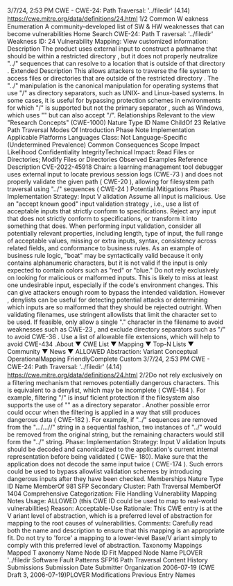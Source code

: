 3/7/24, 2:53 PM CWE - CWE-24: Path Traversal: '../ﬁledir' (4.14)
https://cwe.mitre.org/data/deﬁnitions/24.html 1/2
Common W eakness Enumeration
A community-developed list of SW & HW weaknesses that can become
vulnerabilities
Home Search
CWE-24: Path T raversal: '../filedir'
Weakness ID: 24
Vulnerability Mapping: 
View customized information:
 Description
The product uses external input to construct a pathname that should be within a restricted directory , but it does not properly neutralize
"../" sequences that can resolve to a location that is outside of that directory .
 Extended Description
This allows attackers to traverse the file system to access files or directories that are outside of the restricted directory .
The "../" manipulation is the canonical manipulation for operating systems that use "/" as directory separators, such as UNIX- and
Linux-based systems. In some cases, it is useful for bypassing protection schemes in environments for which "/" is supported but not
the primary separator , such as Windows, which uses "\" but can also accept "/".
 Relationships
 Relevant to the view "Research Concepts" (CWE-1000)
Nature Type ID Name
ChildOf 23 Relative Path Traversal
 Modes Of Introduction
Phase Note
Implementation
 Applicable Platforms
Languages
Class: Not Language-Specific (Undetermined Prevalence)
 Common Consequences
Scope Impact Likelihood
Confidentiality
IntegrityTechnical Impact: Read Files or Directories; Modify Files or Directories
 Observed Examples
Reference Description
CVE-2022-45918 Chain: a learning management tool debugger uses external input to locate previous session logs
(CWE-73 ) and does not properly validate the given path ( CWE-20 ), allowing for filesystem path
traversal using "../" sequences ( CWE-24 )
 Potential Mitigations
Phase: Implementation
Strategy: Input V alidation
Assume all input is malicious. Use an "accept known good" input validation strategy , i.e., use a list of acceptable inputs that
strictly conform to specifications. Reject any input that does not strictly conform to specifications, or transform it into something
that does.
When performing input validation, consider all potentially relevant properties, including length, type of input, the full range of
acceptable values, missing or extra inputs, syntax, consistency across related fields, and conformance to business rules. As an
example of business rule logic, "boat" may be syntactically valid because it only contains alphanumeric characters, but it is not
valid if the input is only expected to contain colors such as "red" or "blue."
Do not rely exclusively on looking for malicious or malformed inputs. This is likely to miss at least one undesirable input,
especially if the code's environment changes. This can give attackers enough room to bypass the intended validation. However ,
denylists can be useful for detecting potential attacks or determining which inputs are so malformed that they should be rejected
outright.
When validating filenames, use stringent allowlists that limit the character set to be used. If feasible, only allow a single "."
character in the filename to avoid weaknesses such as CWE-23 , and exclude directory separators such as "/" to avoid CWE-36 .
Use a list of allowable file extensions, which will help to avoid CWE-434 .About ▼ CWE List ▼ Mapping ▼ Top-N Lists ▼ Community ▼ News ▼
ALLOWED
Abstraction: Variant
Conceptual OperationalMapping
FriendlyComplete Custom
3/7/24, 2:53 PM CWE - CWE-24: Path Traversal: '../ﬁledir' (4.14)
https://cwe.mitre.org/data/deﬁnitions/24.html 2/2Do not rely exclusively on a filtering mechanism that removes potentially dangerous characters. This is equivalent to a denylist,
which may be incomplete ( CWE-184 ). For example, filtering "/" is insuf ficient protection if the filesystem also supports the use of
"\" as a directory separator . Another possible error could occur when the filtering is applied in a way that still produces dangerous
data ( CWE-182 ). For example, if "../" sequences are removed from the ".../...//" string in a sequential fashion, two instances of
"../" would be removed from the original string, but the remaining characters would still form the "../" string.
Phase: Implementation
Strategy: Input V alidation
Inputs should be decoded and canonicalized to the application's current internal representation before being validated ( CWE-
180). Make sure that the application does not decode the same input twice ( CWE-174 ). Such errors could be used to bypass
allowlist validation schemes by introducing dangerous inputs after they have been checked.
 Memberships
Nature Type ID Name
MemberOf 981 SFP Secondary Cluster: Path Traversal
MemberOf 1404 Comprehensive Categorization: File Handling
 Vulnerability Mapping Notes
Usage: ALLOWED (this CWE ID could be used to map to real-world vulnerabilities)
Reason: Acceptable-Use
Rationale:
This CWE entry is at the V ariant level of abstraction, which is a preferred level of abstraction for mapping to the root causes of
vulnerabilities.
Comments:
Carefully read both the name and description to ensure that this mapping is an appropriate fit. Do not try to 'force' a mapping to a
lower-level Base/V ariant simply to comply with this preferred level of abstraction.
 Taxonomy Mappings
Mapped T axonomy Name Node ID Fit Mapped Node Name
PLOVER '../filedir
Software Fault Patterns SFP16 Path Traversal
 Content History
 Submissions
Submission Date Submitter Organization
2006-07-19
(CWE Draft 3, 2006-07-19)PLOVER
 Modifications
 Previous Entry Names
